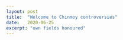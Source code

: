 ```yaml
---
layout: post
title:  "Welcome to Chinmoy controversies"
date:   2020-06-25
excerpt: "own fields honoured"
---
```

